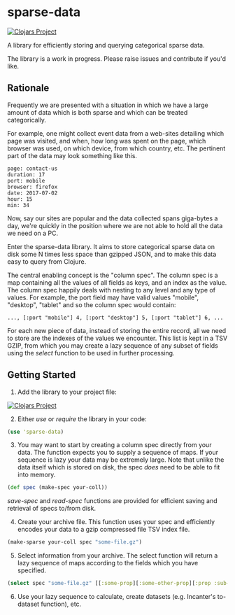 # sparse-data

[![Clojars Project](https://img.shields.io/clojars/v/sparse-data.svg)](https://clojars.org/sparse-data)

A library for efficiently storing and querying categorical sparse data.

The library is a work in progress. Please raise issues and contribute if you'd like.

## Rationale

Frequently we are presented with a situation in which we have a large amount
of data which is both sparse and which can be treated categorically.

For example, one might collect event data from a web-sites detailing which page
was visited, and when, how long was spent on the page, which browser was used, on
which device, from which country, etc. The pertinent part of the data may look
something like this.

    page: contact-us
    duration: 17
    port: mobile
    browser: firefox
    date: 2017-07-02
    hour: 15
    min: 34

Now, say our sites are popular and the data collected spans giga-bytes a day,
we're quickly in the position where we are not able to hold all the data we
need on a PC.

Enter the sparse-data library. It aims to store categorical sparse data on disk some N
times less space than gzipped JSON, and to make this data easy to query from Clojure.

The central enabling concept is the "column spec". The column spec is a map containing
all the values of all fields as keys, and an index as the value. The column spec happily deals
with nesting to any level and any type of values. For example, the port field may have valid
values "mobile", "desktop", "tablet" and so the column spec would contain:

    ..., [:port "mobile"] 4, [:port "desktop"] 5, [:port "tablet"] 6, ...

For each new piece of data, instead of storing the entire record, all we need to store are
the indexes of the values we encounter. This list is kept in a TSV GZIP, from which you may
create a lazy sequence of any subset of fields using the *select* function to be used in
further processing.

## Getting Started

1. Add the library to your project file:

[![Clojars Project](https://img.shields.io/clojars/v/sparse-data.svg)](https://clojars.org/sparse-data)

2. Either *use* or *require* the library in your code:

```clojure
(use 'sparse-data)
```

3. You may want to start by creating a column spec directly from your data. The function
expects you to supply a sequence of maps. If your sequence is lazy your data may be
extremely large. Note that unlike the data itself which is stored on disk,  the spec *does*
need to be able to fit into memory.

```clojure
(def spec (make-spec your-coll))
```

*save-spec* and *read-spec* functions are provided for efficient saving and retrieval of
specs to/from disk.

4. Create your archive file. This function uses your spec and efficiently encodes your data to
a gzip compressed file TSV index file.

```clojure
(make-sparse your-coll spec "some-file.gz")
```

5. Select information from your archive. The select function will return a lazy sequence of
maps according to the fields which you have specified.

```clojure
(select spec "some-file.gz" [[:some-prop][:some-other-prop][:prop :sub-prop]])
```

6. Use your lazy sequence to calculate, create datasets (e.g. Incanter's to-dataset function), etc.
